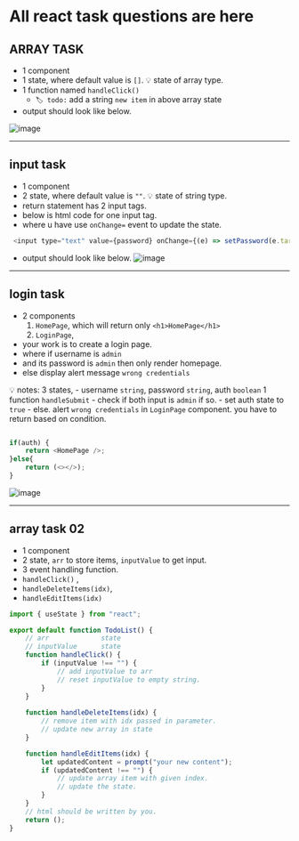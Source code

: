 # All react task questions are here

## ARRAY TASK

- 1 component
- 1 state, where default value is `[]`. 💡 state of array type.
- 1 function named `handleClick()`
  - `🏷️ todo:` add a string `new item` in above array state
- output should look like below.

![image](https://github.com/user-attachments/assets/e6c9e965-ca26-452a-bead-2b917dec3f99)

---

## input task

- 1 component
- 2 state, where default value is `""`. 💡 state of string type.
- return statement has 2 input tags.
- below is html code for one input tag.
- where u have use `onChange=` event to update the state.

```js
 <input type="text" value={password} onChange={(e) => setPassword(e.target.value)} />
```

- output should look like below.
![image](https://github.com/user-attachments/assets/506cbdaf-a21a-4416-ad5a-7bb9f51622c1)

---

## login task

- 2 components
  1. `HomePage`, which will return only `<h1>HomePage</h1>`
  2. `LoginPage`,
- your work is to create a login page.
- where if username is `admin`
- and its password is `admin` then only render homepage.
- else display alert message `wrong credentials`

💡 notes:
        3 states,
           - username `string`, password `string`, auth `boolean`
        1 function `handleSubmit`
            - check if both input is `admin` if so.
            - set auth state to `true`
            - else. alert `wrong credentials`
        in `LoginPage` component.
        you have to return based on condition.

```javascript

if(auth) {
    return <HomePage />; 
}else{
    return (<></>);
}
```

![image](https://github.com/user-attachments/assets/62f2ca34-0500-4ae0-80fa-1f14255b340a)

---

## array task 02

- 1 component
- 2 state, `arr` to store items, `inputValue` to get input.
- 3 event handling function.
- `handleClick()` ,  
- `handleDeleteItems(idx)`,
- `handleEditItems(idx)`

```javascript
import { useState } from "react";

export default function TodoList() {
    // arr             state
    // inputValue      state
    function handleClick() {
        if (inputValue !== "") {
            // add inputValue to arr
            // reset inputValue to empty string.
        }
    }
    
    function handleDeleteItems(idx) {
        // remove item with idx passed in parameter.
        // update new array in state
    }

    function handleEditItems(idx) {
        let updatedContent = prompt("your new content");
        if (updatedContent !== "") {
            // update array item with given index.
            // update the state.
        }
    }
    // html should be written by you.
    return ();
}


```
